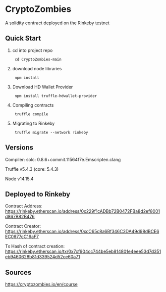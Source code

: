 # CryptoZombies

A solidity contract deployed on the Rinkeby testnet

## Quick Start

1. cd into project repo

        cd CryptoZombies-main

2. download node libraries

        npm install

3. Download HD Wallet Provider

        npm install truffle-hdwallet-provider

4. Compiling contracts

        truffle compile 

5. Migrating to Rinkeby

        truffle migrate --network rinkeby

## Versions

Compiler: solc: 0.8.6+commit.11564f7e.Emscripten.clang

Truffle v5.4.3 (core: 5.4.3)

Node v14.15.4

## Deployed to Rinkeby

Contract Address: https://rinkeby.etherscan.io/address/0x229f1cADBb72B0472FBa8d2ef8001d867B82B476

Contract Creator: https://rinkeby.etherscan.io/address/0xcC65c8a6Bf346C3DA49d98dBCE6EC0677cC16aF7

Tx Hash of contract creation: https://rinkeby.etherscan.io/tx/0x7cf904cc744be5eb814801e4eee53d7d351eb9460628b81d339524d52ce60a71

## Sources

https://cryptozombies.io/en/course
